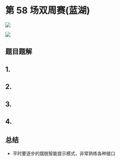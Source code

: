 # 第 58 场双周赛(蓝湖)

![](https://moonstarimg.oss-cn-hangzhou.aliyuncs.com/picgo_img/20210808083034.png)

![](https://moonstarimg.oss-cn-hangzhou.aliyuncs.com/picgo_img/20210808083044.png)

## 题目题解

## 1.



## 2.



## 3.



## 4.



## 总结

- 平时要逐步的摆脱智能提示模式，非常熟练各种接口
